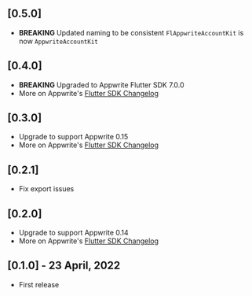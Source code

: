 ## [0.5.0]
* **BREAKING** Updated naming to be consistent `FlAppwriteAccountKit` is now `AppwriteAccountKit`

## [0.4.0]
* **BREAKING** Upgraded to Appwrite Flutter SDK 7.0.0
* More on Appwrite's [Flutter SDK Changelog](https://pub.dev/packages/appwrite/changelog#700)

## [0.3.0]
* Upgrade to support Appwrite 0.15
* More on Appwrite's [Flutter SDK Changelog](https://pub.dev/packages/appwrite/changelog#600)

## [0.2.1]
* Fix export issues

## [0.2.0]

* Upgrade to support Appwrite 0.14
* More on Appwrite's [Flutter SDK Changelog](https://pub.dev/packages/appwrite/changelog#500)

## [0.1.0] - 23 April, 2022

* First release
